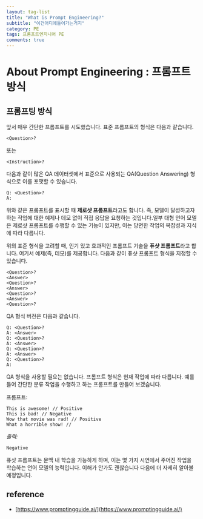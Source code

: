 ```yaml
---
layout: tag-list
title: "What is Prompt Engineering?"
subtitle: "이건어디에들어가는거지"
category: PE
tags: 프롬프트엔지니어 PE
comments: true
---
```



# About Prompt Engineering : 프롬프트 방식


## 프롬프팅 방식

앞서 매우 간단한 프롬프트를 시도했습니다. 표준 프롬프트의 형식은 다음과 같습니다.

```
<Question>?
```

또는

```
<Instruction>?
```

다음과 같이 많은 QA 데이터셋에서 표준으로 사용되는 QA(Question Answering) 형식으로 이를 포맷할 수 있습니다.

```
Q: <Question>?
A:
```

위와 같은 프롬프트를 표시할 때 **제로샷 프롬프트**라고도 합니다. 즉, 모델이 달성하고자 하는 작업에 대한 예제나 데모 없이 직접 응답을 요청하는 것입니다.일부 대형 언어 모델은 제로샷 프롬프트를 수행할 수 있는 기능이 있지만, 이는 당면한 작업의 복잡성과 지식에 따라 다릅니다.

위의 표준 형식을 고려할 때, 인기 있고 효과적인 프롬프트 기술을 **퓨샷 프롬프트**라고 합니다. 여기서 예제(즉, 데모)를 제공합니다. 다음과 같이 퓨샷 프롬프트 형식을 지정할 수 있습니다.

```
<Question>?
<Answer>
<Question>?
<Answer>
<Question>?
<Answer>
<Question>?
```

QA 형식 버전은 다음과 같습니다.

```
Q: <Question>?
A: <Answer>
Q: <Question>?
A: <Answer>
Q: <Question>?
A: <Answer>
Q: <Question>?
A:
```

QA 형식을 사용할 필요는 없습니다. 프롬프트 형식은 현재 작업에 따라 다릅니다. 예를 들어 간단한 분류 작업을 수행하고 하는 프롬프트를 만들어 보겠습니다.

프롬프트:

```
This is awesome! // Positive
This is bad! // Negative
Wow that movie was rad! // Positive
What a horrible show! //
```

*출력:*

```
Negative
```

퓨샷 프롬프트는 문맥 내 학습을 가능하게 하며, 이는 몇 가지 시연에서 주어진 작업을 학습하는 언어 모델의 능력입니다.
이해가 안가도 괜찮습니다 다음에 더 자세히 알아볼 예정입니다.




## reference


* [https://www.promptingguide.ai/](https://www.promptingguide.ai/)



<!-- 

## 프롬프트의 요소

프롬프팅을 계속 다루다보면 특정 요소가 프롬프트를 구성한다는 것을 알 수 있는데요, 요소들은 다음과 같습니다.

**Instruction** - 모델이 수행할 특정 작업 또는 명령

**Context** - 더 나은 반응을 위해 모델을 조정할 수 있는 외부 정보

**Input Data** - 응답을 찾고자 하는 입력 또는 질문

**Output Indicator** - 출력의 유형 또는 형식

프롬프트에 네 가지 요소가 모두 필요한 것은 아니며 형식은 작업에 따라 다릅니다. 

## 프롬프트를 설계하는 일반적인 방법들

### 들어가기 전에

언어를 통일하는 것은 가장 중요한 문제입니다. Chat gpt-4의 경우 한글 이해 능력이 이전 모델보다 월등히 상승하였습니다. 하지만 개선된 한국어 소통 결과에도, 여전히 Chat gpt-4는 한국어에 비해 영어의 정확도가 더 높습니다. 한국어로도 대화가 가능하지만 기본 언어인 영어로 질문한다면 명확한 소통이 가능합니다.

영어가 능숙하지 않다면 [구글 번역](https://translate.google.co.kr/?hl=ko)이나 [파파고](https://papago.naver.com/)를 이용해 번역하여 질문할 수 있습니다.

![Untitled](/assets/img/About%20Prompt%20Engineering/Untitled%202.png)

출처 : [Openai](https://openai.com/research/gpt-4)

### 들어가며

우리가 원하는 출력을 얻기 위해서는 많은 시행착오를 겪어야 합니다. 일반적으로 OpenAI의 [Playground](https://platform.openai.com/playground/p/default-grammar)를 이용하는것을 추천하긴 하나 모델의 특성을 크게 고려하지 않는다면, 전문가가 아니라면 무료버전을 사용하셔도 무방합니다. (Playground에 대해서는 나중에 다루겠습니다.)

간단한 프롬프트 형식으로 시작해서 더 나은 출력을 받기 까지 앞서 말한 요소들을 추가하는 과정을 거칠 것입니다. 그렇기 때문에 프롬프트를 여러 방법으로 반복하는것이 매우 중요합니다. 

또한 지시문이 길다고 무조건 좋은것은 아닙니다 간결하면서도, 구체적인 조건들이 더 나은 결과를 가져오는 경우를 쉽게 찾아 볼 수 있습니다.

지금부터 프롬프트를 간단하게 설계 해보겠습니다.

### The Instruction

"쓰기", "분류", "요약", "번역", "명령" 등과 같이 모델에 원하는 작업을 지시하는 명령을 사용하여 다양한 단순 작업에 대한 효과적인 프롬프트를 설계할 수 있습니다.

프롬프트의 시작 부분에 지시사항을 배치할 수 있습니다. 또 다른 권장 사항은 "##"과 같은 명확한 구분 기호를 사용하여 명령과 컨텍스트를 구분하는 것입니다.

예를 들어:

![Untitled](/assets/img/About%20Prompt%20Engineering/Untitled%203.png)

이렇게 말이죠.

### 특수성

모델이 수행할 지침과 작업에 대해 매우 구체적으로 설명합니다. 프롬프트가 더 설명적이고 상세할수록 결과는 더 좋습니다. 특히 원하는 답변이 있다면 더욱 중요합니다. 더 나은 결과로 이어지는 특정 토큰이나 키워드가 없습니다. 그렇기 때문에 좋은 형식과 설명적인 프롬프트를 갖는 것이 더 중요합니다. 실제로 프롬프트에 예제를 제공하면 원하는 출력을 특정 형식으로 얻을 수 있습니다.

또한 프롬프트를 설계할 때 프롬프트의 길이에 제한을 두고 있기 때문에 토큰이라고 하 프롬프트의 길이도 염두에 두어야 합니다. `gpt-35-turbo`에 대한 토큰 제한은 4096 토큰으로 알려져 있습니다.(이는 입력과 출력이 모두 포함된 토큰입니다.)

chatgpt의 토크나이저는 [이곳](https://platform.openai.com/tokenizer)에서 확인할 수 있습니다.

다시 돌아와서, 텍스트에서 특정 정보를 추출하는 간단한 프롬프트를 시도해 보겠습니다.

![Untitled](/assets/img/About%20Prompt%20Engineering/Untitled%204.png)

적당한 한국어로 된 글을 이용하고 싶었으나 마땅히 떠오르는게 없었습니다 ㅎㅎ;

위에서 보시는 것과 같이 place라고 하는 곳의 특정 정보를 간단히 추출할 수 있었습니다.

3

### **부정확성 방지**

세부적이고 형식을 개선하는 것에 대한 위의 팁을 고려할 때, 프롬프트에 대해 너무 영리하고 잠재적으로 부정확한 설명을 만드는 함정에 빠지기 쉽습니다. 때로는 구체적이고 직접적인 것이 좋습니다.여기서 유추하는 것은 효과적인 의사소통과 매우 유사합니다. 더 직접적일수록, 더 효과적으로 메시지를 전달합니다.

예를 들어보겠습니다. 

‘프롬프트 엔지니어’ 에 대해 궁금하다면 어떻게 프롬프트를 작성하시나요?

```
프롬프트 엔지니어에 대해 설명해줘
```

위와 같이 작성을 하게 된다면 아까 말씀 드렸듯 부정확한 설명을 만들 수 있습니다. 

그럼 다음과 같이 작성해볼까요

```
프롬프트 엔지니어에 대해 설명해줘 설명은 짧게 하고, 몇 문장만 하고, 너무 서술적으로 하지 마세요.
```

위의 프롬프트에서 몇 개의 문장을 사용해야 하는지, 어떤 스타일을 사용해야 하는지 명확하지 않습니다. 위의 프롬프트에서 여전히 좋은 반응을 얻을 수 있지만, 더 나은 프롬프트는 매우 구체적이고 간결하며 요점을 잘 설명하는 것입니다.

이렇게 말이죠.

```
고등학생에게 프롬프트 엔지니어의 개념을 설명하기 위해 2-3개의 문장을 사용해주세요
```

이렇게 구체적이고 직접적으로 프롬프트를 만들어줌으로써 부정확성을 방지할 수 있겠습니다. 

직접 테스트 해보시고 차이를 느껴보세요

### To do? or not to do?

프롬프트를 디자인할 때 자주 사용하는 또 다른 팁은 하지 말아야 할 것을 말하지 말고 대신 해야 할 것을 말하는 것입니다. 이를 통해 보다 구체적인 정보를 얻을 수 있으며 모델에서 좋은 반응을 이끌어내는 세부 정보에 초점을 맞출 수 있습니다.

여기 영화 추천 챗봇이 제가 하지 말아야 할 것에 초점을 맞춘 지침서를 작성했기 때문에 제가 원하지 않는 것에 정확히 실패한 예가 있습니다.

**하지 말하야 할 것**에 초점을 맞춘 프롬프트와 **해야할 것**에 초점을 맞춘 프롬프트를 비교해 보겠습니다.

하지 말아야 할 것에 초점을 둔 프롬프트

![Untitled](/assets/img/About%20Prompt%20Engineering/Untitled%205.png)

묻지 말라니까 바로 물어보는 3.5님 되시겠다.

해야 할 것에 초점을 둔 프롬프트

![Untitled](/assets/img/About%20Prompt%20Engineering/Untitled%206.png)

이 밖에도 여러 영화들을 추천해준다.

![Untitled](/assets/img/About%20Prompt%20Engineering/Untitled%207.png)

오늘은 추천할 만한 동영상이 없다고 하는 경우도 있었다.

사실 답변은 고객의 관심사를 묻는것에 대해 제한하도록 했기 때문에 

```
죄송합니다, 저는 당신의 관심사에 대한 정보가 없습니다.
하지만, 여기 현재 세계적으로 인기 있는 영화 목록이 있습니다
~~~
```

위와 같은 답변을 유도한 것이지만 생각만큼 잘 나오지는 못했다.(ㅠㅠ)

reference

[https://www.promptingguide.ai/introduction/tips](https://www.promptingguide.ai/introduction/tips)

4

## 프롬프트의 예시

이전 섹션에서는 LLM을 확인하는 방법에 대한 기본적인 예를 소개했습니다.

이번 섹션에서는 프롬프트를 사용하여 다양한 작업을 수행하고 그 과정에서 주요 개념을 소개하는 방법에 대한 더 많은 예를 제공합니다. 아래의 몇 가지 예는 잘 만들어진 프롬프트를 사용하여 다양한 유형의 작업을 수행하는 방법을 보여줍니다.

### 텍스트 요약 (****Text Summarization****) 프롬프트

자연어 생성의 표준 작업 중 하나는 텍스트 요약입니다. 말 그대로 긴 문서나 글을 짧게 요약하는 작업을 말합니다. 사실, 언어 모델의 가장 유망한 응용 프로그램 중 하나는 기사와 개념을 빠르고 읽기 쉬운 요약으로 요약할 수 있는 능력입니다. 프롬프트를 사용하여 기본 요약 작업을 시도해 보겠습니다.

정릉에 대해 알고 싶다고 가정해 보겠습니다. 다음과 같은 프롬프트를 시도할 수 있습니다.

*프롬프트:*

```
정릉에 대해 설명해줘
답변:
```

*출력:*

```
정릉(正陵)은 대한민국 서울에 위치한 조선시대 왕들의 묘역으로, 조선 왕조의 제9대인 세종대왕부터 현종대왕까지 17명의 왕들과 왕비들, 명나라의 임금 단헌왕비 등이 묘역으로 안치되어 있습니다. 이곳은 한국의 역사와 문화를 반영하는 귀중한 유적지 중 하나로 꼽히며, 많은 관광객과 역사 애호가들이 방문하는 곳입니다.

정릉은 조선 왕조의 묘역으로, 왕의 묘와 그 왕비들의 묘가 함께 있습니다. 조선 왕은 죽은 후 태자의 위치에서 순서대로 묘를 지어주었는데, 이를 성혼이라고 합니다. 성혼은 궁궐과 비슷한 형태로 건축되었으며, 고려 시대의 왕릉 양식을 따라 만들어졌습니다. 성혼은 물과 산에 좋은 위치에 지어졌으며, 물이 언제나 흐르고 향기롭고 아름다운 경치를 자랑합니다.(생략)
```

"답변:" 는 질문 답변에 사용하는 명시적인 프롬프트 형식입니다.여기서 이 정보를 사용하여 모델에게 추가로 예상되는 답이 있음을 알렸습니다. 이 예에서는 사용하지 않는 것과 사용하지 않는 것이 어떤 차이가 있는지 명확하지 않지만, 나중에 나올 예시에서는 큰 차이를 느낄 수 있습니다. 

gpt의 답변이 너무 많은 정보라고 가정하고 더 요약하려고 합니다. 실제로 모델에게 다음과 같이 한 문장으로 요약하도록 지시할 수 있습니다.

*프롬프트:*

```
정릉(正陵)은 대한민국 서울에 위치한 조선시대 왕들의 묘역으로, 조선 왕조의 제9대인 세종대왕부터 현종대왕까지 17명의 왕들과 왕비들, 명나라의 임금 단헌왕비 등이 묘역으로 안치되어 있습니다. 이곳은 한국의 역사와 문화를 반영하는 귀중한 유적지 중 하나로 꼽히며, 많은 관광객과 역사 애호가들이 방문하는 곳입니다.

정릉은 조선 왕조의 묘역으로, 왕의 묘와 그 왕비들의 묘가 함께 있습니다. 조선 왕은 죽은 후 태자의 위치에서 순서대로 묘를 지어주었는데, 이를 성혼이라고 합니다. 성혼은 궁궐과 비슷한 형태로 건축되었으며, 고려 시대의 왕릉 양식을 따라 만들어졌습니다. 성혼은 물과 산에 좋은 위치에 지어졌으며, 물이 언제나 흐르고 향기롭고 아름다운 경치를 자랑합니다.

위 내용을 한 문장으로 설명해줘:
```

*출력:*

```
정릉은 대한민국 서울에 위치한 조선시대 왕들의 묘역으로, 세종대왕부터 현종대왕까지 17명의 왕들과 왕비들, 명나라의 임금 단헌왕비 등이 묘역으로 안치된 한국의 역사와 문화를 반영하는 중요한 유적지로 많은 관광객과 역사 애호가들이 방문하는 곳입니다.
```

chat gpt에서는 유저와 주고받은 대화 내용을 기억하기 때문에 문서 없이 ‘한 문장으로 설명해줘’ 라고 지시해도 잘 수행 합니다. 또한 gpt로부터 응답받은 문서가 아닌, 외부의 데이터를 가지고와 input data로 넣고 요청을 해도 요약문을 잘 생성해 줄 것입니다.

프롬프에 그냥 요약을 해달라고 요청하는 것보다 내가 보고싶은 관점에 대해서 요약을 해달라고 하면, 다른 요약문이 생성됩니다. 즉, 어떻게 요약해달라고 요청하느냐에 따라 원하는 정보를 추출할 수 있습니다.

앞서서는 단락을 한 문장으로 요약하라고 했습니다. 모델은 지침에 맞게 알맞은 결과를 출력했지만, 여기서 잠시 멈추고 더 나은 결과가 나오는지 실험해 보세요

출력의 정확성에 대해서는 이후에 다룰 예정입니다.

---

### **정보 추출**

언어 모델은 자연어 생성 및 관련 작업을 수행하도록 훈련되었지만 분류 및 다양한 자연어 처리(NLP) 작업을 수행할 수도 있습니다.

다음은 주어진 단락에서 정보를 추출하는 프롬프트의 예입니다.

*프롬프트:*

```
이강인은 PSG행 급물살을 탔다. 유럽 축구 이적시장에 정통한 파브리시오 로마노는 "PSG와 이강인이 장기 계약에 대한 구두 합의에 도달했다. 메디컬 테스트도 이미 마무리됐다. 마지막 세부 사항 조율만 남았다. 이강인 PSG행 관련 모든 당사자들은 계약 성사에 자신감을 갖고 있으며 두 클럽 사이 구두 합의도 이루어졌다. 서명만 기다리는 중이다"라며 계약 성사를 뜻하는 시그니처 'here we go'를 남겼다.

프랑스 현지에선 루이스 엔리케 감독 선임 발표 이후 영입생 오피셜이 나올 거라 예상했다. 엔리케 감독은 2014-15시즌 당시 바르셀로나와 함께 스페인 라리가, 코파 델 레이, 유럽축구연맹(UEFA) 챔피언스리그(UCL) 우승으로 '트레블'을 달성했다.

엔리케 감독 선임이 확정되자 '오피셜 러시'가 이어졌다. 밀란 슈크리니아르, 마르코 아센시오, 마누엘 우가르테가 차례로 발표되면서 기대감이 점점 고조됐다. 다음 주인공은 바로 이강인이었다. 8일 오전 인천국제공항을 통해 파리로 떠난 다음 프랑스에 도착한지 얼마 지나지 않아 공식 발표가 나왔다. 발렌시아에서 방출됐던 선수가 '빅이어(UCL 우승 트로피)'를 노리는 PSG에 바이아웃으로 영입된 것이다.

위 단락에서 PSG의 감독을 언급해주세요:
```

*출력:*

```
위 단락에서 PSG의 감독은 루이스 엔리케입니다.
```

위의 결과를 개선할 수 있는 방법은 여러 가지가 있지만 이미 매우 유용합니다.

이제 모델에게 무엇을 해야 하는지 지시하는 것 만으로 다양한 작업을 수행하도록 요청할 수 있습니다. 

문단 출처 : [네이버 스포츠](https://sports.news.naver.com/news?oid=413&aid=0000163318)

---

### **질문 답변**

모델이 특정 답변에 응답하도록 하는 가장 좋은 방법 중 하나는 프롬프트 형식을 개선하는 것입니다. 앞에서 설명한 것처럼 프롬프트는 지침, 컨텍스트, 입력 및 출력 표시기를 결합하여 향상된 결과를 얻을 수 있습니다. 이러한 구성 요소가 꼭 필요하지는 않지만 지침을 구체화 할수록 더 좋은 결과를 얻을 수 있기 때문에 좋은 방법이 됩니다. 다음은 좀 더 체계적인 프롬프트를 실행 했을 때의 모습을 보여주는 예입니다.

*프롬프트:*

```
Answer the question based on the context below. Keep the answer short and concise. Respond "Unsure about answer" if not sure about the answer.
Context: Teplizumab traces its roots to a New Jersey drug company called Ortho Pharmaceutical. There, scientists generated an early version of the antibody, dubbed OKT3. Originally sourced from mice, the molecule was able to bind to the surface of T cells and limit their cell-killing potential. In 1986, it was approved to help prevent organ rejection after kidney transplants, making it the first therapeutic antibody allowed for human use.
Question: What was OKT3 originally sourced from?
Answer:
```

*출력:*

```
Mice.
```

위와 같이 한국어로도 프롬프트를 구성할 수 있습니다.

---

### **텍스트 분류**

지금까지 간단한 지침을 사용하여 작업을 수행했는데요, 우리는 프롬프트 엔지니어로서 더 나은 지침을 제공하는 것을 더 잘 할 필요가 있습니다. 또한 더 어려운 사용 사례의 경우 지침만 제공해도 충분하지 않다는 것을 알게 될 것입니다. 여기서 상황과 프롬프트에서 사용할 수 있는 다양한 요소에 대해 더 많이 생각해야 합니다. 제공할 수 있는 기타 요소는 다음과 같습니다.`input data`또는`examples`.

텍스트 분류 예제를 제공하여 이를 시연해 보겠습니다.

![Untitled](/assets/img/About%20Prompt%20Engineering/Untitled%208.png)

당신은 텍스트를 분류하라는 지침을 내렸고 모델은 다음과 같이 응답했습니다. 생각했던 답이 `'중립'` 이 맞나요? `'중립'` 또한 충분히 맞는 답입니다. 하지만 당신이 `'긍정'` 의 감정이 나타나길 원했다면 어떻게 이를 달성할 수 있을까요? 이렇게 하는 데는 여러 가지 방법이 있습니다. 여기서는 특수성에 관심이 있으므로 프롬프트에 더 많은 정보를 제공할수록 더 좋은 결과를 얻을 수 있습니다.예제를 제공하여 올바른 동작을 지정할 수 있습니다. 다시 시도해 보겠습니다.

![Untitled](/assets/img/About%20Prompt%20Engineering/Untitled%209.png)

완벽합니다! 제가 찾고 있던 특정 라벨입니다. 프롬프트에 제공된 예제는 모델의 출력을 구체화하는 데 도움이 된 것으로 보입니다.

사실 모델은 `'중립'` 의 레이블에 있어서 약간의 편견을 가지고 있습니다.

‘강한긍정’ 이나 ‘부정’이 없으면 거의 중립으로 분류되는 것을 테스트 해보시면 알 수 있습니다. 이런 넓은 범위의 중립을 더확실한 `'중립'` 의 레이블로 만들기 위해서 어떻게 수정하실 건가요? 라벨에 설명을 추가하거나 프롬프트에 예제를 더 추가할 수 있나요?

다음 섹션에서는 이것에 관련해서 몇가지 이야기를 할 예정입니다

---

### **대화**

프롬프트 엔지니어링을 통해 달성할 수 있는 더 흥미로운 것 중 하나는 LLM 시스템에 동작 방법, 의도 및 정체성을 지시하는 것입니다. 이것은 고객 서비스 챗봇과 같은 대화형 시스템을 구축할 때 특히 유용합니다.

예를 들어, 질문에 대한 보다 기술적이고 과학적인 답변을 생성할 수 있는 대화 시스템을 만들어 보겠습니다. 지침을 통해 어떻게 행동해야 하는지 명시적으로 알려주는 방법에 주목합니다. 이를 role prompting이라고도 합니다.

*프롬프트:*

```
다음은 우주연구원의 조수와의 대화입니다. 조수는 기술적이고 과학적입니다.
인간: 안녕하세요
AI: 안녕하세요! 저는 우주연구원의 조수입니다. 오늘 제가 어떻게 도와드릴까요?
인간: 블랙홀은 어떻게 생기는지 알려줄래요?
AI:
```

*출력:*

```
물론이죠! 블랙홀은 매우 특이한 천체입니다. 블랙홀은 무거운 별들이 그 특이한 질량과 중력으로 인해 끝나는 현상입니다. 별은 자신의 연소 에너지를 소모하면서 핵융합 반응을 일으킵니다. 이 반응이 지속되다가 연료가 다 소진되면, 별은 외부로 빛을 내뿜는 초신성 폭발을 일으키게 됩니다.

초신성 폭발 이후에는 남은 핵물질이 중력에 의해 별의 중심으로 무진장 무거운 질량을 압축시킵니다. 이런 과정을 "중력 붕괴"라고 합니다. 중력 붕괴가 충분히 강하면 별의 중심 부근에서 중력이 너무 강력하여 빛마저 튀어나올 수 없는 상태가 됩니다. 이렇게 빛도 빠져나올 수 없는 지역을 "이벤트 호라이즌"이라고 합니다.

이벤트 호라이즌 안에 있는 영역은 블랙홀의 질량과 크기에 따라 다양한 특성을 가지게 됩니다. 이 영역 안에서는 중력이 엄청나게 강력해져서 시공간 자체가 왜곡되고, 그 영향을 벗어날 수 없습니다. 따라서 이벤트 호라이즌을 넘어서면 블랙홀의 영향에서 벗어날 수 없다는 것이고, 이로 인해 블랙홀은 매우 특이한 우주 현상으로 알려져 있습니다.
```

연구원 조수의 대답이 좀 기술적으로 들리죠? 이해하기 쉬운 답변을 받을 수 있도록 지시문을 바꿔보겠습니다.

*프롬프트:*

```
다음은 우주연구원의 조수와의 대화입니다. 조수의 답안은 초등학생도 쉽게 이해할 수 있어야 합니다. 
인간: 안녕하세요
AI: 안녕하세요! 저는 우주연구원의 조수입니다. 오늘 제가 어떻게 도와줄까요?
인간: 블랙홀은 어떻게 생기는지 알려줄래요?
AI:
```

*출력:*

```
물론이죠! 블랙홀에 대해 간단히 설명드리겠습니다. 블랙홀은 매우 무거운 별이 끝나고 무너지면서 생기는 물체입니다. 별은 자기 자신의 중력으로 인해 계속해서 수축하다가 질량이 너무 많아지면 블랙홀이 됩니다.

블랙홀은 놀라울 정도로 강한 중력을 가지고 있어서 주변에 있는 모든 물질을 흡수할 수 있습니다. 빛도 블랙홀 주변에서는 흡수되기 때문에 우리는 블랙홀을 직접 관측하기 어렵습니다.

블랙홀은 우주에 있는 여러 현상들을 이해하는데 중요한 역할을 합니다. 하지만 우리에게는 아직 많은 미스터리가 남아있는 분야이기도 합니다. 우주에 대한 더 많은 연구와 관찰을 통해서 블랙홀에 대해 더 많은 것을 알아가고 있습니다.
```

진전이 좀 있었습니다. 예제를 더 추가하면 훨씬 더 좋은 결과를 얻을 수 있습니다.

---

### **코드 생성**

생성형 ai의 꽃이라고 볼 수 있는 코드 생성입니다. 프롬프트를 통해 수행할 수 있는 코드 생성은 매우 많습니다. 

먼저 사용자에게 인사하는 간단한 프로그램을 시도해 보겠습니다.

*프롬프트:*

```
/*
사용자에게 이름을 묻고 "안녕하세요"라고 말합니다
*/
```

*출력:*

```
<!DOCTYPE html>
<html>
<head>
    <title>인사하는 프로그램</title>
</head>
<body>
    <script>
        // 사용자에게 이름을 묻기 위한 prompt() 함수를 사용합니다.
        var name = prompt("이름을 입력하세요:");

        // 사용자의 이름을 확인하여 인사 메시지를 만듭니다.
        var greeting = "안녕하세요, " + name + "님!";
        alert(greeting); // 인사 메시지를 경고창으로 출력합니다.
    </script>
</body>
</html>
```

사용할 언어를 지정할 필요도 없었습니다.

더 놀라운점은 코드를 생성해달라고 요청하지 않았는데, 주석안에 있음을 확인하고 코드를 생성해주었습니다. 

레벨을 조금 바꿔보겠습니다. 아래의 예는 프롬프트를 설계하는 데 조금 더 많은 노력을 기울이면 LLM이 얼마나 강력해질 수 있는지 보여줍니다.

*프롬프트:*

```
Table departments, columns = [DepartmentId, DepartmentName]
Table students, columns = [DepartmentId, StudentId, StudentName]
Computer Science Department에서 모든 학생들을 조회하는 mysql 쿼리를 작성해주세요
```

*출력:*

```
SELECT s.StudentId, s.StudentName
FROM students s
JOIN departments d ON s.DepartmentId = d.DepartmentId
WHERE d.DepartmentName = 'Computer Science';
```

이것은 매우 인상적입니다.이 경우 데이터베이스 스키마에 대한 데이터를 제공하고 유효한 MySQL 쿼리를 생성하도록 요청했습니다.

---

### **추리**

오늘날 LLM에게 가장 어려운 작업 중 하나는 어떤 형태로든 추론이 필요한 작업입니다. 추론은 LLM에서 나타날 수 있는 복잡한 응용 프로그램의 유형으로 인해 가장 흥미로운 분야 중 하나입니다.

수학적 능력을 포함하는 작업에서 몇 가지 개선이 있었지만, 현재 LLM은 추론 작업을 수행하는 데 어려움을 겪기 때문에 이를 위해서는 훨씬 더 ‘진보’된 프롬프트 엔지니어링 기술이 필요합니다. 다음 가이드에서는 이러한 고급 기술에 대해 설명합니다. 지금은 산술 능력을 보여주기 위해 몇 가지 기본적인 예를 다룰 것입니다.

*프롬프트:*

```
What is 9,000 * 9,000?
```

*출력:*

```
81,000,000
```

좀 더 어려운 것을 시도해 보겠습니다.

*프롬프트:*

```
The odd numbers in this group add up to an even number: 15, 32, 5, 13, 82, 7, 1. A:
```

출력:

```
No, the odd numbers in this group add up to an odd number: 119.
```

틀렸어요! 프롬프트를 개선하여 이를 개선하도록 노력하겠습니다.

*프롬프트:*

```
The odd numbers in this group add up to an even number: 15, 32, 5, 13, 82, 7, 1. Solve by breaking the problem into steps. First, identify the odd numbers, add them, and indicate whether the result is odd or even.
```

*출력:*

```
Odd numbers: 15, 5, 13, 7, 1
Sum: 41 41 is an odd number.
```

훨씬 낫죠?그런데, 저는 이것을 몇 번 시도해 보았는데, 가끔 시스템이 고장이 납니다.예제와 함께 더 나은 지침을 제공하면 더 정확한 결과를 얻는 데 도움이 될 수 있습니다.

본 가이드의 이 섹션에서는 일반적인 응용 프로그램의 예를 계속해서 설명합니다.

다음 섹션에서는 이러한 모든 어려운 작업에 대한 성능을 향상시키기 위한 훨씬 더 발전된 신속한 엔지니어링 개념과 기술을 다룰 것입니다.

![Untitled](/assets/img/About%20Prompt%20Engineering/Untitled%2010.png)

![Untitled](/assets/img/About%20Prompt%20Engineering/Untitled%2011.png)

# 방식

### 제로샷 프롬프트

지난번 짧게 여러 프롬프트의 방식에 대해 다뤘던걸 기억 하시나요? 이번에는 조금 더 깊게 다뤄보려고 합니다.

GPT-3와 같은 오늘날 대규모 LLM은 지침을 따르도록 조정되고 대량의 데이터에 대해 교육을 받기 때문에 일부 작업을 "제로샷"으로 수행할 수 있습니다.

이전 섹션에서 몇 가지 제로샷 예제를 시도했습니다.다음은 우리가 사용한 예 중 하나입니다.

*프롬프트:*

```
Classify the text into neutral, negative or positive. 
Text: I think the vacation is okay.
Sentiment:
```

*출력:*

```
Neutral
```

"Sentiment:"는 질문 답변에 사용하는 명시적인 프롬프트 형식입니다. 여기서 이 정보를 사용하여 모델에게 추가로 예상되는 답이 있음을 알릴 수 있습니다. 직접 테스트 해보시면서 있을 때와 없을 때의 차이를 확인해보세요!

위의 프롬프트에서 우리는 모델에 분류와 함께 텍스트의 예를 제공하지 않았습니다. LLM은 이미 "감정"을 이해하고 있습니다. 이것이 바로 제로샷 기능입니다.

명령 튜닝은 제로샷 [학습 Wei et](https://papago.naver.net/apis/site/proxy?url=https%3A%2F%2Farxiv.org%2Fpdf%2F2109.01652.pdf) al. ([2022)](https://papago.naver.net/apis/site/proxy?url=https%3A%2F%2Farxiv.org%2Fpdf%2F2109.01652.pdf)을 향상시키는 것으로 나타났습니다([새](https://papago.naver.net/apis/site/proxy?url=https%3A%2F%2Farxiv.org%2Fpdf%2F2109.01652.pdf)탭에서 [열립니다](https://papago.naver.net/apis/site/proxy?url=https%3A%2F%2Farxiv.org%2Fpdf%2F2109.01652.pdf)).명령 튜닝은 기본적으로 명령을 통해 설명된 데이터 세트의 미세 조정 모델의 개념입니다.[또한](https://papago.naver.net/apis/site/proxy?url=https%3A%2F%2Farxiv.org%2Fabs%2F1706.03741), RLHF[(새 탭](https://papago.naver.net/apis/site/proxy?url=https%3A%2F%2Farxiv.org%2Fabs%2F1706.03741)에서 열기)(인간 피드백에서 학습 강화)는 모델이 인간의 선호도에 더 잘 맞도록 조정되는 확장 명령 튜닝에 채택되었습니다.이 최근의 개발은 ChatGPT와 같은 모델에 힘을 실어줍니다.다음 섹션에서는 이러한 모든 접근 방식과 방법에 대해 설명합니다.

제로샷이 작동하지 않을 때는 퓨샷 프롬프트로 이어지는 프롬프트에 데모 또는 예제를 제공하는 것이 좋습니다.다음 섹션에서는 퓨샷 프롬프트를 시연합니다.

### 원샷 프롬프트

원샷 프롬프트는 단일 예제 또는 템플릿과 같은 제한된 양의 입력 데이터로 자연어 텍스트를 생성하는 데 사용됩니다.

원샷 프롬프트를 대화 관리 및 컨텍스트 모델링과 같은 다른 자연어 처리 기술과 결합하여 보다 정교하고 효과적인 텍스트 생성 시스템을 만들 수 있습니다.

신속한 엔지니어링의 맥락에서 원샷 학습을 사용하여 단일 예제 또는 템플릿과 같은 제한된 양의 입력 데이터로 자연어 텍스트를 생성할 수 있습니다.

이를 통해 큰 언어 모델에서 예측 가능한 출력을 생성할 수 있습니다.

### 퓨샷 프롬프트

퓨샷 프롬프트는 이전에 본 객체의 새로운 예에 신속하게 적응하기 위해 모델에 일반적으로 2~5개의 예제가 제공되는 기술입니다.

퓨샷 학습은 제한된 양의 입력 데이터로 자연어 텍스트를 만들기 위해 신속한 엔지니어링의 맥락에서 사용될 수 있습니다. 필요한 데이터는 적지만 이 기술을 사용하면 보다 다양하고 적응형 텍스트 생성 모델을 만들 수 있습니다.

퓨샷 프롬프트와 같은 고급 기술을 사용하여 인간 사용자에게 더 유연하고 적응 가능하며 매력적인 자연어 생성 모델을 만들 수 있습니다.

### 제로 샷, 원 샷, 퓨 샷 프롬프트의 차이점

제로샷, 원샷 및 퓨샷 프롬프트는 GPT-3, GPT-4 또는 ChatGPT와 같은 대규모 언어 모델에서 더 나은 결과를 얻거나 더 빠른 결과를 얻는 데 사용할 수 있는 기술입니다.

제로샷 프롬프트는 모델이 추가 교육 없이 예측을 하는 반면, 원샷 프롬프트는 단일 예제 또는 템플릿을 포함하고 퓨샷 프롬프트는 다음과 같이 사용합니다일반적으로 두 개에서 다섯 개 사이의 소량의 데이터.

### 생각의 사슬 프롬프트

작년 구글에서 'Chain-of-Thought Prompting Elicits Reasoning in Large Language Models'라는 논문을 게재했는데, 이것이 언어모델의 성능을 크게 향상했다고 합니다. [(논문 링크)](https://arxiv.org/pdf/2201.11903.pdf)

바로 Chain-of-Thought(CoT)인데요.

### 생각의 나무 프롬프트

**생각의 나무(Tree-of-Thought)** 프롬프트는 생각의 나무 프레임워크에서 아이디어를 차용한 신선한 기술로 잘 확립된 생각의 사슬 프롬프트 개념을 확장하고 향상시켜 ChatGPT와 같은 큰 언어 모델이 우수한 추론 능력을 발휘할 수 있도록 합니다. 이 Tree-of-Thought Prompting 기술을 통해 Large Language Model은 점진적으로 지식을 축적하면서 오류를 자율적으로 수정할 수 있습니다.

ToT 프롬프트는 이전에는 대답할수 없던 질문에 대답할 수 있도록 ChatGPT 3.5의 추론 능력을 향상시킵니다.

### LLMs에 대한 복잡한 질문

LLM(대규모 언어 모델)은 종종 특정 유형의 복잡한 질문에 정확한 답을 못하는 경우기 있습니다 대표적인 예는 다음과 같습니다.

(참고한 눈문을 번역했습니다.)

```
밥은 거실에 있습니다.
그는 컵을 들고 부엌으로 걸어갑니다.
그는 컵에 공을 넣고 컵을 침실로 옮깁니다.
그는 컵을 뒤집고 정원으로 걸어갑니다.
그는 컵을 정원에 내려놓고 차고로 걸어갑니다.
공은 어디에 있나요?
```

정답은 ‘공은 침실에 있다’ 입니다.
gpt은 비결정론적이지만, 여러 번 시도하는 동안 받은 답변은 아래와 같습니다.

![아쉬운 모습을 보여주는 gpt 3.5](/assets/img/About%20Prompt%20Engineering/Untitled%2012.png)

아쉬운 모습을 보여주는 gpt 3.5

![정답을 맞춘 GPT 4](/assets/img/About%20Prompt%20Engineering/Untitled%2013.png)

정답을 맞춘 GPT 4

### **Chain-of-Thought prompting**

앞서 다뤘던 "생각의 사슬 프롬프트"(CoT)로 널리 알려진 개념이 존재하며, 이는 LLM(Large Language Model)이 생각 과정을 설명하도록 장려하여 올바른 응답의 가능성을 높입니다. 이 개념의 기원은 2022년 1월의 다음과 같은 제목의 논문으로 거슬러 올라갈 수 있습니다: [Chain-of-Thought Prompting Elicits Reasoning in Large Language Models](https://arxiv.org/abs/2201.11903).

핵심적으로 CoT 기술은 프롬프트에 다음과 유사한 것을 추가하여 구현할 수 있습니다:

![Untitled](/assets/img/About%20Prompt%20Engineering/Untitled%2014.png)

한 단계, 한 단계 밟아가며 논리적이긴 하지만 여전히 맞는 답을 내놓지는 못했습니다.

### **Tree-of-Thought Prompting**

그렇다면,  ToT 스타일의 프롬프트를 어떻게 활용함으로써 CoT의 결과를 개선할 수 있을까요?

[Hulbert(2023)](https://papago.naver.net/apis/site/proxy?url=https%3A%2F%2Fgithub.com%2Fdave1010%2Ftree-of-thought-prompting)는 ToT 프레임워크의 주요 개념을 간단한 프롬프트 기술로 적용하여 LLM이 단일 프롬프트에서 중간 생각을 평가하도록 하는 Tree-of-Thought Prompting을 제안했습니다. 샘플 ToT 프롬프트는 다음과 같습니다.

(영어를 번역한 내용입니다)

```
세 명의 다른 전문가들이 이 질문에 답하고 있다고 상상해 보세요.
모든 전문가들은 한 단계마다 그들의 생각을 적을 것입니다.
그런 다음 그룹과 공유합니다.
그러면 모든 전문가들이 다음 단계 등으로 넘어갑니다.
어떤 전문가가 어느 시점에서든 그들이 틀렸다는 것을 깨닫는다면, 그들은 떠날 것입니다.
문제는...
```

기본 원칙은 LLM이 진행됨에 따라 자체적으로 평가하면서 여러 분기의 추론을 탐구할 수 있는 기회를 제공하는 것입니다. 참고 문헌에 따르면, 이 접근법은 특정 문제에 매우 효과적인 것으로 보입니다.

참고 문헌

- [Large Language Model Guided Tree-of-Thought](https://arxiv.org/abs/2305.08291), 15 May 2023. [Github](https://github.com/jieyilong/tree-of-thought-puzzle-solver).
- [Tree of Thoughts: Deliberate Problem Solving with Large Language Models](https://arxiv.org/abs/2305.10601), 17 May 2023. [Github](https://github.com/ysymyth/tree-of-thought-llm) (no code as of 22nd May)
- [Tree of Thoughts](https://github.com/kyegomez/tree-of-thoughts) Github, 21st May 2023

테스트를 해 볼까요

앞서 제시한 프롬프트를 사용하여 같은 질문을 해보았습니다. 

그리고 아래는 chat-gpt3.5의 대답입니다.

![Untitled](/assets/img/About%20Prompt%20Engineering/Untitled%2015.png)

앞서 제안한 프롬프트를 주고 문제를 풀어보도록 했지만 결과적으로 답을 맞추지는 못했습니다. 올바른 답을 얻기 위해서 프롬프트도 수정해보고, 문제도 바꿔봤는데 완벽한 정답에 도달하기는 쉽지 않았습니다. 전부 위와 같은 논리적인척 하는오답만 나열할 뿐이었습니다.  (저의 시행착오가 부족했 걸 수도 있습니다.)  

한참을 시도하다가 되긴 하는걸까 하고 영문으로 프롬프트를 작성 해보았습니다.

![Untitled](/assets/img/About%20Prompt%20Engineering/Untitled%2016.png)

프롬프트를 영어로 하니 정답을 맞춘 것을 볼 수 있었습니다. 대답하는 전문가들의 수준 또한 달라졌습니다. 아무래도 영어로 만들어졌기 때문에 빠르고 정확한 답을 찾는데에는 영어 프롬프트를 구성해야 한다는걸 다시 한번 느낍니다.

### 결론

결과적으로 기존의 CoT 프롬프트에 비해 성능이 향상되었음을 알 수 있었습니다.

ToT 프레임워크는 예제 프롬프트에 표시된 구성 요소보다 더 많은 구성 요소를 포함하는 한계를 포함하고 있습니다.

글에서 흥미를 느끼셨거나 프롬프트에 대한 관심이 생기셨다면 직접 해보거나 [이곳](https://github.com/dave1010/tree-of-thought-prompting)을 방문하셔서 글을 읽어보시는것을 추천드립니다

그리고 혹시 gpt3.5로부터 한국어로 정답을 뽑아낸 분이 계시다면 제보 부탁드립니다.. 

reference

[https://github.com/dave1010/tree-of-thought-prompting](https://github.com/dave1010/tree-of-thought-prompting)

# 프롬프트 엔지니어가 하는 일

# 프롬프트 엔지니어가 되려면

뛰어난 프롬프트 엔지니어의 3가지 조건

1. 사용 하는 AI에 대한 이해
    1. 프롬프트 엔지니어링 대상인 AI에 대한 이해가 없다면 아무리 프롬프트를 잘 써도 원하는 결과를 얻기가 어렵다.
2. 프롬프트 작성 스킬
    1. AI가 가진 성능을 최대한 끌어다 쓸 수 있도록 프롬프트 엔지니어링 스킬을 능숙하게 사용해야 한다.
3. 문제 해결 능력
    1. AI에 대한 이해와 프롬프트 작성 스킬이 뛰어나더라도 원하는 결과가 나오지 않았을 때, 그 문제점과 원인을 분석하고 해결할 수 있어야 한다.

앞으로의 전망?

앞으로 프롬프트 엔지니어링을 잘 활용하는 사람이 살아남을것

1. 경험
2. 사고력
3. 역량

reference

[https://github.com/dave1010/Prompt-Engineering-Guide](https://github.com/dave1010/Prompt-Engineering-Guide)

[https://zapier.com/blog/prompt-engineering](https://zapier.com/blog/prompt-engineering)

[https://www.techtarget.com/searchenterpriseai/definition/prompt-engineering](https://www.techtarget.com/searchenterpriseai/definition/prompt-engineering)

[https://www.codestates.com/blog/content/프롬프트-프롬프트엔지니어링](https://www.codestates.com/blog/content/%ED%94%84%EB%A1%AC%ED%94%84%ED%8A%B8-%ED%94%84%EB%A1%AC%ED%94%84%ED%8A%B8%EC%97%94%EC%A7%80%EB%8B%88%EC%96%B4%EB%A7%81)

[http://www.itdaily.kr/news/articleView.html?idxno=214302](http://www.itdaily.kr/news/articleView.html?idxno=214302)

[https://seongjin.me/prompt-engineering-in-chatgpt/](https://seongjin.me/prompt-engineering-in-chatgpt/)

[https://moonlang.tistory.com/29](https://moonlang.tistory.com/29) -->